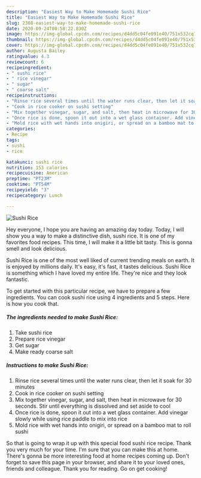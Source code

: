 ```yaml
---
description: "Easiest Way to Make Homemade Sushi Rice"
title: "Easiest Way to Make Homemade Sushi Rice"
slug: 2308-easiest-way-to-make-homemade-sushi-rice
date: 2020-09-24T00:58:22.830Z
image: https://img-global.cpcdn.com/recipes/d4dd5c04fe091e40/751x532cq70/sushi-rice-recipe-main-photo.jpg
thumbnail: https://img-global.cpcdn.com/recipes/d4dd5c04fe091e40/751x532cq70/sushi-rice-recipe-main-photo.jpg
cover: https://img-global.cpcdn.com/recipes/d4dd5c04fe091e40/751x532cq70/sushi-rice-recipe-main-photo.jpg
author: Augusta Bailey
ratingvalue: 4.3
reviewcount: 6
recipeingredient:
- " sushi rice"
- " rice vinegar"
- " sugar"
- " coarse salt"
recipeinstructions:
- "Rinse rice several times until the water runs clear, then let it soak for 30 minutes"
- "Cook in rice cooker on sushi setting"
- "Mix together vinegar, sugar, and salt, then heat in microwave for 30 seconds. Stir until everything is dissolved and set aside to cool"
- "Once rice is done, spoon it out into a wet glass container. Add vinegar slowly while using rice paddle to mix into rice"
- "Mold rice with wet hands into onigiri, or spread on a bamboo mat to roll sushi"
categories:
- Recipe
tags:
- sushi
- rice

katakunci: sushi rice 
nutrition: 153 calories
recipecuisine: American
preptime: "PT23M"
cooktime: "PT54M"
recipeyield: "3"
recipecategory: Lunch

---
```



![Sushi Rice](https://img-global.cpcdn.com/recipes/d4dd5c04fe091e40/751x532cq70/sushi-rice-recipe-main-photo.jpg)

Hey everyone, I hope you are having an amazing day today. Today, I will show you a way to make a distinctive dish, sushi rice. It is one of my favorites food recipes. This time, I will make it a little bit tasty. This is gonna smell and look delicious.

Sushi Rice is one of the most well liked of current trending meals on earth. It is enjoyed by millions daily. It's easy, it's fast, it tastes delicious. Sushi Rice is something which I have loved my entire life. They're nice and they look fantastic.




To get started with this particular recipe, we have to prepare a few ingredients. You can cook sushi rice using 4 ingredients and 5 steps. Here is how you cook that.

<!--inarticleads1-->

##### The ingredients needed to make Sushi Rice:

1. Take  sushi rice
1. Prepare  rice vinegar
1. Get  sugar
1. Make ready  coarse salt




<!--inarticleads2-->

##### Instructions to make Sushi Rice:

1. Rinse rice several times until the water runs clear, then let it soak for 30 minutes
1. Cook in rice cooker on sushi setting
1. Mix together vinegar, sugar, and salt, then heat in microwave for 30 seconds. Stir until everything is dissolved and set aside to cool
1. Once rice is done, spoon it out into a wet glass container. Add vinegar slowly while using rice paddle to mix into rice
1. Mold rice with wet hands into onigiri, or spread on a bamboo mat to roll sushi




So that is going to wrap it up with this special food sushi rice recipe. Thank you very much for your time. I'm sure that you can make this at home. There's gonna be more interesting food at home recipes coming up. Don't forget to save this page in your browser, and share it to your loved ones, friends and colleague. Thank you for reading. Go on get cooking!
